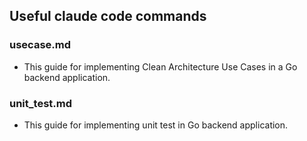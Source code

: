 ## Useful claude code commands

### usecase.md
- This guide for implementing Clean Architecture Use Cases in a Go backend application.

### unit_test.md
- This guide for implementing unit test in Go backend application.
